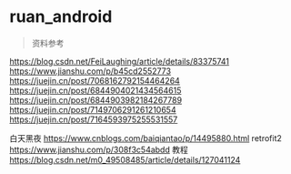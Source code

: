 # ruan_android

> 资料参考

https://blog.csdn.net/FeiLaughing/article/details/83375741
https://www.jianshu.com/p/b45cd2552773
https://juejin.cn/post/7068162792154464264
https://juejin.cn/post/6844904021434564615
https://juejin.cn/post/6844903982184267789
https://juejin.cn/post/7149706291261210654
https://juejin.cn/post/7164593975255531557

白天黑夜
https://www.cnblogs.com/baiqiantao/p/14495880.html
retrofit2
https://www.jianshu.com/p/308f3c54abdd
教程
https://blog.csdn.net/m0_49508485/article/details/127041124